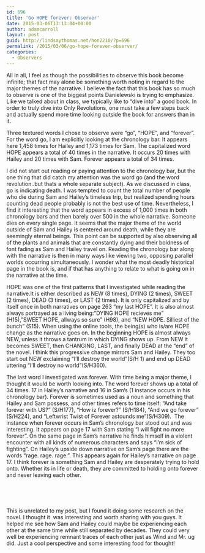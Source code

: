 ```yaml
---
id: 696
title: 'Go HOPE forever: Observer'
date: 2015-03-06T13:13:04+00:00
author: adamcarroll
layout: post
guid: http://lindsaythomas.net/hon2210/?p=696
permalink: /2015/03/06/go-hope-forever-observer/
categories:
  - Observers
---
```

All in all, I feel as though the possibilities to observe this book become infinite; that fact may alone be something worth noting in regard to the major themes of the narrative. I believe the fact that this book has so much to observe is one of the biggest points Danielewski is trying to emphasize. Like we talked about in class, we typically like to &#8220;dive into&#8221; a good book. In order to truly dive into Only Revolutions, one must take a few steps back and actually spend more time looking outside the book for answers than in it.

Three textured words I chose to observe were &#8220;go&#8221;, &#8220;HOPE&#8221;, and &#8220;forever&#8221;. For the word go, I am explicitly looking at the chronology bar. It appears here 1,458 times for Hailey and 1,173 times for Sam. The capitalized word HOPE appears a total of 40 times in the narrative. It occurs 20 times with Hailey and 20 times with Sam. Forever appears a total of 34 times.

I did not start out reading or paying attention to the chronology bar, but the one thing that did catch my attention was the word go (and the word revolution..but thats a whole separate subject). As we discussed in class, go is indicating death. I was tempted to count the total number of people who die during Sam and Hailey&#8217;s timeless trip, but realized spending hours counting dead people probably is not the best use of time. Nevertheless, I find it interesting that the word appears in excess of 1,000 times in both chronology bars and then barely over 500 in the whole narrative. Someone dies on every single page. It seems that the major theme of the world outside of Sam and Hailey is centered around death, while they are seemingly eternal beings. This point can be supported by also observing all of the plants and animals that are constantly dying and their boldness of font fading as Sam and Hailey travel on. Reading the chronology bar along with the narrative is then in many ways like viewing two, opposing parallel worlds occurring simultaneously. I wonder what the most deadly historical page in the book is, and if that has anything to relate to what is going on in the narrative at the time.

HOPE was one of the first patterns that I investigated while reading the narrative.It is either described as NEW (8 times), DYING (2 times), SWEET (2 times), DEAD (3 times), or LAST (2 times). It is only capitalized and by itself once in both narratives on page 263 &#8220;my last HOPE&#8221;. It is also almost always portrayed as a living being:&#8221;DYING HOPE recieves me&#8221; (H15),&#8221;SWEET HOPE, allways so sure&#8221; (H98), and &#8220;NEW HOPE. Silliest of the bunch&#8221; (S15). When using the online tools, the being(s) who is/are HOPE change as the narrative goes on. In the beginning HOPE is almost always NEW, unless it throws a tantrum in which DYING shows up. From NEW it becomes SWEET, then CHANGING, LAST, and finally DEAD at the &#8220;end&#8221; of the novel. I think this progressive change mirrors Sam and Hailey. They too start out NEW exclaiming &#8220;I&#8217;ll destroy the world&#8221;(S/H 1) and end up DEAD uttering &#8220;I&#8217;ll destroy no world&#8221;(S/H360).

The last word I investigated was forever. With time being a major theme, I thought it would be worth looking into. The word forever shows up a total of 34 times. 17 in Hailey&#8217;s narrative and 16 in Sam&#8217;s (1 instance occurs in his chronology bar). Forever is sometimes used as a noun and something that Hailey and Sam possess, and other times refers to time itself: &#8220;And take forever with US?&#8221; (S/H177), &#8220;How iz forever?&#8221; (S/H184), &#8220;And we go forever&#8221; (S/H224), and &#8220;Leftwrist Twist of Forever astounds me&#8221;(S/H309).  The instance when forever occurs in Sam&#8217;s chronology bar stood out and was interesting. It appears on page 17 with Sam stating &#8220;I will fight no more forever&#8221;. On the same page in Sam&#8217;s narrative he finds himself in a violent encounter with all kinds of numerous characters and says &#8220;I&#8217;m sick of fighting&#8221;. On Hailey&#8217;s upside down narrative on Sam&#8217;s page there are the words &#8220;rage. rage. rage.&#8221;. This appears again for Hailey&#8217;s narrative on page 17. I think forever is something Sam and Hailey are desperately trying to hold onto. Whether its in life or death, they are committed to holding onto forever and never leaving each other.

&nbsp;

&nbsp;

This is unrelated to my post, but I found it doing some research on the novel. I thought it  was interesting and worth sharing with you guys. It helped me see how Sam and Hailey could maybe be experiencing each other at the same time while still separated by decades. They could very well be experiencing remnant traces of each other just as Wind and Mr. ug did. Just a cool perspective and some interesting food for thought!